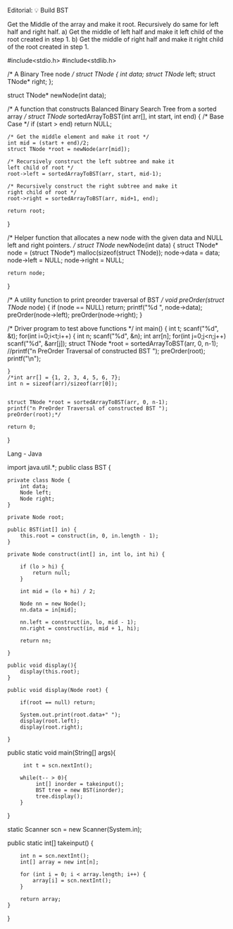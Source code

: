 Editorial: 💡 Build BST

Get the Middle of the array and make it root.
Recursively do same for left half and right half.
a) Get the middle of left half and make it left child of the root created in step 1.
b) Get the middle of right half and make it right child of the root created in step 1.

#include<stdio.h>
#include<stdlib.h>

/* A Binary Tree node */
struct TNode
{
    int data;
    struct TNode* left;
    struct TNode* right;
};

struct TNode* newNode(int data);

/* A function that constructs Balanced Binary Search Tree from a sorted array */
struct TNode* sortedArrayToBST(int arr[], int start, int end)
{
    /* Base Case */
    if (start > end)
    return NULL;

    /* Get the middle element and make it root */
    int mid = (start + end)/2;
    struct TNode *root = newNode(arr[mid]);

    /* Recursively construct the left subtree and make it
    left child of root */
    root->left = sortedArrayToBST(arr, start, mid-1);

    /* Recursively construct the right subtree and make it
    right child of root */
    root->right = sortedArrayToBST(arr, mid+1, end);

    return root;
}

/* Helper function that allocates a new node with the
given data and NULL left and right pointers. */
struct TNode* newNode(int data)
{
    struct TNode* node = (struct TNode*)
                        malloc(sizeof(struct TNode));
    node->data = data;
    node->left = NULL;
    node->right = NULL;

    return node;
}

/* A utility function to print preorder traversal of BST */
void preOrder(struct TNode* node)
{
    if (node == NULL)
        return;
    printf("%d ", node->data);
    preOrder(node->left);
    preOrder(node->right);
}

/* Driver program to test above functions */
int main()
{
    int t;
    scanf("%d", &t);
    for(int i=0;i<t;i++)
    {
        int n;
        scanf("%d", &n);
        int arr[n];
        for(int j=0;j<n;j++)
        scanf("%d", &arr[j]);
        struct TNode *root = sortedArrayToBST(arr, 0, n-1);
    //printf("n PreOrder Traversal of constructed BST ");
    preOrder(root);
    printf("\n");

    }
    /*int arr[] = {1, 2, 3, 4, 5, 6, 7};
    int n = sizeof(arr)/sizeof(arr[0]);


    struct TNode *root = sortedArrayToBST(arr, 0, n-1);
    printf("n PreOrder Traversal of constructed BST ");
    preOrder(root);*/

    return 0;
}

Lang - Java

import java.util.*;
public class BST {

    private class Node {
        int data;
        Node left;
        Node right;
    }

    private Node root;

    public BST(int[] in) {
        this.root = construct(in, 0, in.length - 1);
    }

    private Node construct(int[] in, int lo, int hi) {

        if (lo > hi) {
            return null;
        }

        int mid = (lo + hi) / 2;

        Node nn = new Node();
        nn.data = in[mid];

        nn.left = construct(in, lo, mid - 1);
        nn.right = construct(in, mid + 1, hi);

        return nn;

    }

    public void display(){
        display(this.root);
    }

    public void display(Node root) {

        if(root == null) return;

        System.out.print(root.data+" ");
        display(root.left);
        display(root.right);

    }

 public static void main(String[] args){

         int t = scn.nextInt();

        while(t-- > 0){
             int[] inorder = takeinput();
             BST tree = new BST(inorder);
             tree.display();
        }

 }

 static Scanner scn = new Scanner(System.in);

 public static int[] takeinput() {

        int n = scn.nextInt();
        int[] array = new int[n];

        for (int i = 0; i < array.length; i++) {
            array[i] = scn.nextInt();
        }

        return array;
    }
}
